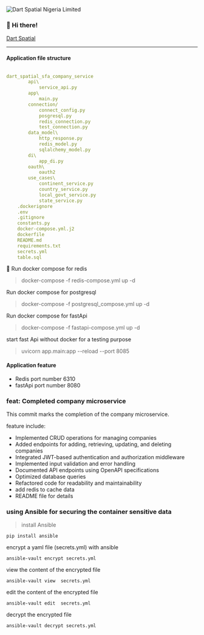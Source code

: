 ![Dart Spatial Nigeria Limited](https://dartspatial.com.ng/log.png)

### 👋 Hi there!  
[Dart Spatial](http://dartspatial.com.ng/)
***
#### Application file structure


```yaml {.code-highlight}

dart_spatial_sfa_company_service
        api\
            service_api.py
        app\
            main.py
        connection/
            connect_config.py
            posgresql.py
            redis_connection.py
            test_connection.py
        data_model\
            http_response.py
            redis_model.py
            sqlalchemy_model.py
        di\
            app_di.py
        oauth\
            oauth2
        use_cases\
            continent_service.py
            country_service.py
            local_govt_service.py
            state_service.py
    .dockerignore
    .env
    .gitignore
    constants.py
    docker-compose.yml.j2
    dockerfile
    README.md
    requirements.txt
    secrets.yml
    table.sql


```
🚀
Run docker compose for redis 
> docker-compose -f redis-compose.yml up -d

Run docker compose for postgresql
> docker-compose -f postgresql_compose.yml up -d

Run docker compose for fastApi
> docker-compose -f fastapi-compose.yml up -d

start fast Api without docker for a testing purpose 
> uvicorn app.main:app --reload --port 8085

#### Application feature

- Redis port number 6310
- fastApi port number 8080


### feat: Completed company microservice
This commit marks the completion of the company microservice. 

feature include:

- Implemented CRUD operations for managing companies
- Added endpoints for adding, retrieving, updating, and deleting companies
- Integrated JWT-based authentication and authorization middleware
- Implemented input validation and error handling
- Documented API endpoints using OpenAPI specifications
- Optimized database queries
- Refactored code for readability and maintainability
- add redis to cache data
- README file for details

### using Ansible for securing the container sensitive data
>install Ansible
```
pip install ansible
```

encrypt a yaml file (secrets.yml) with ansible
```
ansible-vault encrypt secrets.yml
```

view the content of the encrypted file
```
ansible-vault view  secrets.yml
```

edit the  content of the encrypted file
```
ansible-vault edit  secrets.yml
```

decrypt the encrypted file
```
ansible-vault decrypt secrets.yml
```

